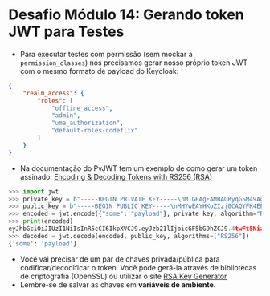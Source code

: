 # Desafio Módulo 14: Gerando token JWT para Testes

- Para executar testes com permissão (sem mockar a `permission_classes`) nós precisamos gerar nosso próprio token JWT com o mesmo formato de payload do Keycloak:
```json
{
    "realm_access": {
        "roles": [
            "offline_access",
            "admin",
            "uma_authorization",
            "default-roles-codeflix"
        ]
    }
}
```
- Na documentação do PyJWT tem um exemplo de como gerar um token assinado: [Encoding & Decoding Tokens with RS256 (RSA)](https://pyjwt.readthedocs.io/en/latest/usage.html#encoding-decoding-tokens-with-rs256-rsa)

```python
>>> import jwt
>>> private_key = b"-----BEGIN PRIVATE KEY-----\nMIGEAgEAMBAGByqGSM49AgEGBS..."
>>> public_key = b"-----BEGIN PUBLIC KEY-----\nMHYwEAYHKoZIzj0CAQYFK4EEAC..."
>>> encoded = jwt.encode({"some": "payload"}, private_key, algorithm="RS256")
>>> print(encoded)
eyJhbGciOiJIUzI1NiIsInR5cCI6IkpXVCJ9.eyJzb21lIjoicGF5bG9hZCJ9.4twFt5NiznN84AWoo1d7KO1T_yoc0Z6XOpOVswacPZg
>>> decoded = jwt.decode(encoded, public_key, algorithms=["RS256"])
{'some': 'payload'}
```

- Você vai precisar de um par de chaves privada/pública para codificar/decodificar o token. Você pode gerá-la através de bibliotecas de criptografia (OpenSSL) ou utilizar o site [RSA Key Generator](https://cryptotools.net/rsagen)
- Lembre-se de salvar as chaves em **variáveis de ambiente**.
